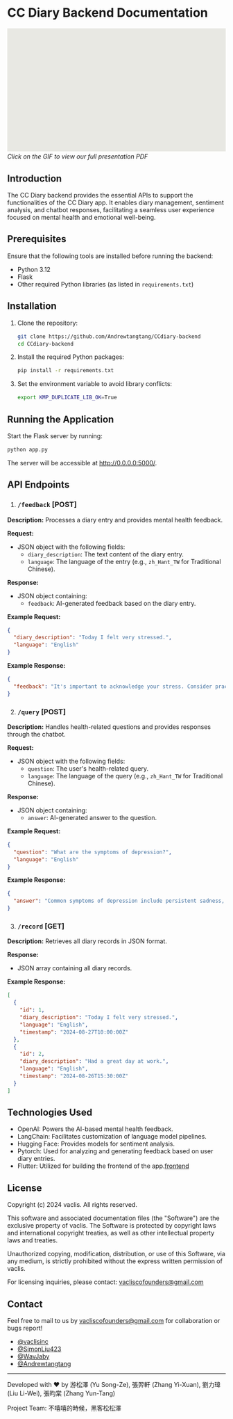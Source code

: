 # CC Diary Backend Documentation
[![CC Diary Intro](https://raw.githubusercontent.com/SimonLiu423/cc_diary/ec4694b2518ead544a0f982be761f6c4276f51dd/presentation/ccDiary_intro.gif)](https://github.com/SimonLiu423/cc_diary/blob/61104e21db6f5a4cf7f9cfe8a971b073cdf62ecd/presentation/ccDiary.pdf)
*Click on the GIF to view our full presentation PDF*
## Introduction
The CC Diary backend provides the essential APIs to support the functionalities of the CC Diary app. It enables diary management, sentiment analysis, and chatbot responses, facilitating a seamless user experience focused on mental health and emotional well-being.

## Prerequisites
Ensure that the following tools are installed before running the backend:

- Python 3.12
- Flask
- Other required Python libraries (as listed in `requirements.txt`)

## Installation

1. Clone the repository:
    ```bash
    git clone https://github.com/Andrewtangtang/CCdiary-backend
    cd CCdiary-backend
    ```

2. Install the required Python packages:
    ```bash
    pip install -r requirements.txt
    ```

3. Set the environment variable to avoid library conflicts:
    ```bash
    export KMP_DUPLICATE_LIB_OK=True
    ```

## Running the Application

Start the Flask server by running:
```bash
python app.py
```
The server will be accessible at http://0.0.0.0:5000/.

## API Endpoints


1. ### `/feedback` [POST]

**Description:** Processes a diary entry and provides mental health feedback.

**Request:**

- JSON object with the following fields:
   - `diary_description`: The text content of the diary entry.
   - `language`: The language of the entry (e.g., `zh_Hant_TW` for Traditional Chinese).

**Response:**

- JSON object containing:
   - `feedback`: AI-generated feedback based on the diary entry.

**Example Request:**
```json
{
  "diary_description": "Today I felt very stressed.",
  "language": "English"
}
```
**Example Response:**
```json
{
  "feedback": "It's important to acknowledge your stress. Consider practicing relaxation techniques such as deep breathing or mindfulness. If the stress persists, seeking support from a mental health professional might be beneficial."
}
```

2. ### `/query` [POST]

**Description:** Handles health-related questions and provides responses through the chatbot.

**Request:**

- JSON object with the following fields:
   - `question`: The user's health-related query.
   - `language`: The language of the query (e.g., `zh_Hant_TW` for Traditional Chinese).

**Response:**

- JSON object containing:
   - `answer`: AI-generated answer to the question.

**Example Request:**
```json
{
  "question": "What are the symptoms of depression?",
  "language": "English"
}
```

**Example Response:**
```json
{
  "answer": "Common symptoms of depression include persistent sadness, loss of interest in activities, changes in appetite or sleep patterns, and feelings of worthlessness or guilt."
}
```

3. ### `/record` [GET]

**Description:** Retrieves all diary records in JSON format.

**Response:**

- JSON array containing all diary records.

**Example Response:**
```json
[
  {
    "id": 1,
    "diary_description": "Today I felt very stressed.",
    "language": "English",
    "timestamp": "2024-08-27T10:00:00Z"
  },
  {
    "id": 2,
    "diary_description": "Had a great day at work.",
    "language": "English",
    "timestamp": "2024-08-26T15:30:00Z"
  }
]
```

## Technologies Used

- OpenAI: Powers the AI-based mental health feedback.
- LangChain: Facilitates customization of language model pipelines.
- Hugging Face: Provides models for sentiment analysis.
- Pytorch: Used for analyzing and generating feedback based on user diary entries.
- Flutter: Utilized for building the frontend of the app.[frontend](https://github.com/SimonLiu423/cc_diary)

## License

Copyright (c) 2024 vaclis. All rights reserved.

This software and associated documentation files (the "Software") are the exclusive property of vaclis. The Software is protected by copyright laws and international copyright treaties, as well as other intellectual property laws and treaties.

Unauthorized copying, modification, distribution, or use of this Software, via any medium, is strictly prohibited without the express written permission of vaclis.

For licensing inquiries, please contact: vacliscofounders@gmail.com

## Contact

Feel free to mail to us by vacliscofounders@gmail.com for collaboration or bugs report!

- [@vaclisinc](https://www.github.com/vaclisinc)
- [@SimonLiu423](https://www.github.com/SimonLiu423)
- [@WavJaby](https://www.github.com/WavJaby)
- [@Andrewtangtang](https://www.github.com/Andrewtangtang) 

---


Developed with ❤️ by 游松澤 (Yu Song-Ze), 張羿軒 (Zhang Yi-Xuan), 劉力瑋 (Liu Li-Wei), 張昀棠 (Zhang Yun-Tang)

Project Team: 不嘻嘻的時候，黑客松松澤



